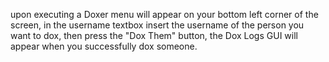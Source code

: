 upon executing a Doxer menu will appear on your bottom left corner of the screen, in the username textbox insert the username of the person you want to dox, then press the "Dox Them" button, the Dox Logs GUI will appear when you successfully dox someone.
